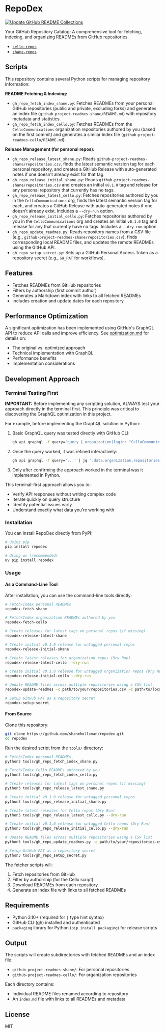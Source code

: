 # RepoDex

[![Update GitHub README Collections](https://github.com/shaneholloman/repodex/actions/workflows/update_github_readmes.yml/badge.svg)](https://github.com/shaneholloman/repodex/actions/workflows/update_github_readmes.yml)

Your GitHub Repository Catalog: A comprehensive tool for fetching, indexing, and organizing READMEs from GitHub repositories.

- [`cello-repos`](./github-project-readmes-shane/github-project-readmes-cello/README.md)
- [`shane-repos`](./github-project-readmes-shane/README.md)

## Scripts

This repository contains several Python scripts for managing repository information:

**README Fetching & Indexing:**

- `gh_repo_fetch_index_shane.py`: Fetches READMEs from your personal GitHub repositories (public and private, excluding forks) and generates an index file (`github-project-readmes-shane/README.md`) with repository metadata and statistics.
- `gh_repo_fetch_index_cello.py`: Fetches READMEs from the `CelloCommunications` organization repositories authored by you (based on the first commit) and generates a similar index file (`github-project-readmes-cello/README.md`).

**Release Management (for personal repos):**

- `gh_repo_release_latest_shane.py`: Reads `github-project-readmes-shane/repositories.csv`, finds the latest semantic version tag for each personal repository, and creates a GitHub Release with auto-generated notes if one doesn't already exist for that tag.
- `gh_repo_release_initial_shane.py`: Reads `github-project-readmes-shane/repositories.csv` and creates an initial `v0.1.0` tag and release for any personal repository that currently has no tags.
- `gh_repo_release_latest_cello.py`: Fetches repositories authored by you in the `CelloCommunications` org, finds the latest semantic version tag for each, and creates a GitHub Release with auto-generated notes if one doesn't already exist. Includes a `--dry-run` option.
- `gh_repo_release_initial_cello.py`: Fetches repositories authored by you in the `CelloCommunications` org and creates an initial `v0.1.0` tag and release for any that currently have no tags. Includes a `--dry-run` option.
- `gh_repo_update_readmes.py`: Reads repository names from a CSV file (e.g., `github-project-readmes-shane/repositories.csv`), finds corresponding local README files, and updates the remote READMEs using the GitHub API.
- `gh_repo_setup_secret.py`: Sets up a GitHub Personal Access Token as a repository secret (e.g., `GH_PAT` for workflows).

## Features

- Fetches READMEs from GitHub repositories
- Filters by authorship (first commit author)
- Generates a Markdown index with links to all fetched READMEs
- Includes creation and update dates for each repository

## Performance Optimization

A significant optimization has been implemented using GitHub's GraphQL API to reduce API calls and improve efficiency. See [optimization.md](docs/optimization.md) for details on:

- The original vs. optimized approach
- Technical implementation with GraphQL
- Performance benefits
- Implementation considerations

## Development Approach

### Terminal Testing First

**IMPORTANT:** Before implementing any scripting solution, ALWAYS test your approach directly in the terminal first. This principle was critical to discovering the GraphQL optimization in this project.

For example, before implementing the GraphQL solution in Python:

1. Basic GraphQL query was tested directly with GitHub CLI:

   ```sh
   gh api graphql -f query='query { organization(login: "CelloCommunications") { ... } }'
   ```

2. Once the query worked, it was refined interactively:

   ```sh
   gh api graphql -f query='...' | jq '.data.organization.repositories.nodes[] | select(...)'
   ```

3. Only after confirming the approach worked in the terminal was it implemented in Python.

This terminal-first approach allows you to:

- Verify API responses without writing complex code
- Iterate quickly on query structure
- Identify potential issues early
- Understand exactly what data you're working with

### Installation

You can install RepoDex directly from PyPI:

```sh
# Using pip
pip install repodex

# Using uv (recommended)
uv pip install repodex
```

### Usage

#### As a Command-Line Tool

After installation, you can use the command-line tools directly:

```sh
# Fetch/Index personal READMEs
repodex-fetch-shane

# Fetch/Index organization READMEs authored by you
repodex-fetch-cello

# Create releases for latest tags on personal repos (if missing)
repodex-release-latest-shane

# Create initial v0.1.0 release for untagged personal repos
repodex-release-initial-shane

# Create latest releases for organization repos (Dry Run)
repodex-release-latest-cello --dry-run

# Create initial v0.1.0 release for untagged organization repos (Dry Run)
repodex-release-initial-cello --dry-run

# Update README files across multiple repositories using a CSV list
repodex-update-readmes -c path/to/your/repositories.csv -d path/to/local/readmes/

# Setup GitHub PAT as a repository secret
repodex-setup-secret
```

#### From Source

Clone this repository:

```sh
git clone https://github.com/shaneholloman/repodex.git
cd repodex
```

Run the desired script from the `tools/` directory:

```sh
# Fetch/Index personal READMEs
python3 tools/gh_repo_fetch_index_shane.py

# Fetch/Index Cello READMEs authored by you
python3 tools/gh_repo_fetch_index_cello.py

# Create releases for latest tags on personal repos (if missing)
python3 tools/gh_repo_release_latest_shane.py

# Create initial v0.1.0 release for untagged personal repos
python3 tools/gh_repo_release_initial_shane.py

# Create latest releases for Cello repos (Dry Run)
python3 tools/gh_repo_release_latest_cello.py --dry-run

# Create initial v0.1.0 release for untagged Cello repos (Dry Run)
python3 tools/gh_repo_release_initial_cello.py --dry-run

# Update README files across multiple repositories using a CSV list
python3 tools/gh_repo_update_readmes.py -c path/to/your/repositories.csv -d path/to/local/readmes/

# Setup GitHub PAT as a repository secret
python3 tools/gh_repo_setup_secret.py
```

The fetcher scripts will:

1. Fetch repositories from GitHub
2. Filter by authorship (for the Cello script)
3. Download READMEs from each repository
4. Generate an index file with links to all fetched READMEs

## Requirements

- Python 3.10+ (required for `|` type hint syntax)
- GitHub CLI (gh) installed and authenticated
- `packaging` library for Python (`pip install packaging`) for release scripts

## Output

The scripts will create subdirectories with fetched READMEs and an index file:

- `github-project-readmes-shane/`: For personal repositories
- `github-project-readmes-cello/`: For organization repositories

Each directory contains:

- Individual README files renamed according to repository
- An `index.md` file with links to all READMEs and metadata

## License

MIT
